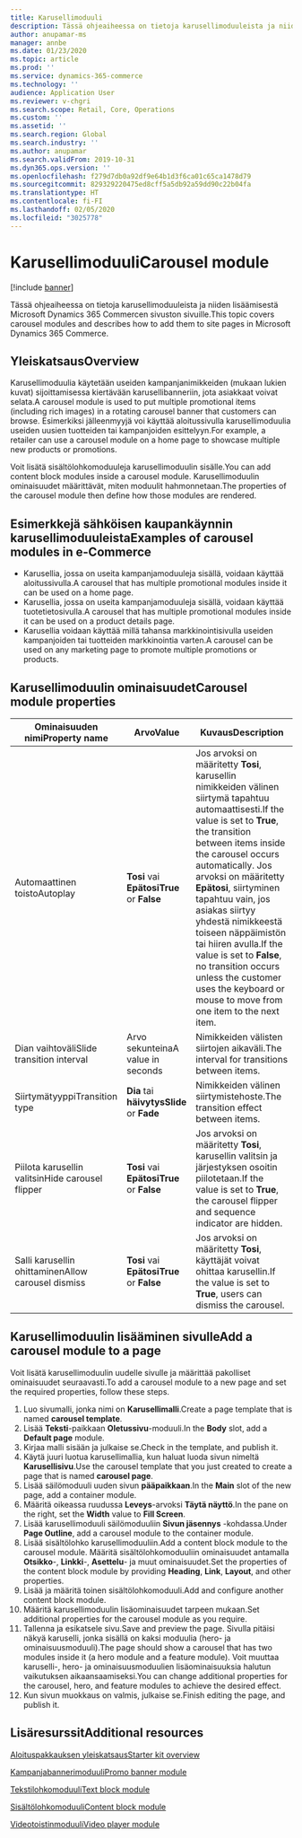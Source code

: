 ```yaml
---
title: Karusellimoduuli
description: Tässä ohjeaiheessa on tietoja karusellimoduuleista ja niiden lisäämisestä Microsoft Dynamics 365 Commercen sivuston sivuille.
author: anupamar-ms
manager: annbe
ms.date: 01/23/2020
ms.topic: article
ms.prod: ''
ms.service: dynamics-365-commerce
ms.technology: ''
audience: Application User
ms.reviewer: v-chgri
ms.search.scope: Retail, Core, Operations
ms.custom: ''
ms.assetid: ''
ms.search.region: Global
ms.search.industry: ''
ms.author: anupamar
ms.search.validFrom: 2019-10-31
ms.dyn365.ops.version: ''
ms.openlocfilehash: f279d7db0a92df9e64b1d3f6ca01c65ca1478d79
ms.sourcegitcommit: 829329220475ed8cff5a5db92a59dd90c22b04fa
ms.translationtype: HT
ms.contentlocale: fi-FI
ms.lasthandoff: 02/05/2020
ms.locfileid: "3025778"
---
```

# <a name="carousel-module"></a><span data-ttu-id="481e9-103">Karusellimoduuli</span><span class="sxs-lookup"><span data-stu-id="481e9-103">Carousel module</span></span>


[!include [banner](includes/banner.md)]

<span data-ttu-id="481e9-104">Tässä ohjeaiheessa on tietoja karusellimoduuleista ja niiden lisäämisestä Microsoft Dynamics 365 Commercen sivuston sivuille.</span><span class="sxs-lookup"><span data-stu-id="481e9-104">This topic covers carousel modules and describes how to add them to site pages in Microsoft Dynamics 365 Commerce.</span></span>

## <a name="overview"></a><span data-ttu-id="481e9-105">Yleiskatsaus</span><span class="sxs-lookup"><span data-stu-id="481e9-105">Overview</span></span>

<span data-ttu-id="481e9-106">Karusellimoduulia käytetään useiden kampanjanimikkeiden (mukaan lukien kuvat) sijoittamisessa kiertävään karusellibanneriin, jota asiakkaat voivat selata.</span><span class="sxs-lookup"><span data-stu-id="481e9-106">A carousel module is used to put multiple promotional items (including rich images) in a rotating carousel banner that customers can browse.</span></span> <span data-ttu-id="481e9-107">Esimerkiksi jälleenmyyjä voi käyttää aloitussivulla karusellimoduulia useiden uusien tuotteiden tai kampanjoiden esittelyyn.</span><span class="sxs-lookup"><span data-stu-id="481e9-107">For example, a retailer can use a carousel module on a home page to showcase multiple new products or promotions.</span></span>

<span data-ttu-id="481e9-108">Voit lisätä sisältölohkomoduuleja karusellimoduulin sisälle.</span><span class="sxs-lookup"><span data-stu-id="481e9-108">You can add content block modules inside a carousel module.</span></span> <span data-ttu-id="481e9-109">Karusellimoduulin ominaisuudet määrittävät, miten moduulit hahmonnetaan.</span><span class="sxs-lookup"><span data-stu-id="481e9-109">The properties of the carousel module then define how those modules are rendered.</span></span>

## <a name="examples-of-carousel-modules-in-e-commerce"></a><span data-ttu-id="481e9-110">Esimerkkejä sähköisen kaupankäynnin karusellimoduuleista</span><span class="sxs-lookup"><span data-stu-id="481e9-110">Examples of carousel modules in e-Commerce</span></span>

- <span data-ttu-id="481e9-111">Karusellia, jossa on useita kampanjamoduuleja sisällä, voidaan käyttää aloitussivulla.</span><span class="sxs-lookup"><span data-stu-id="481e9-111">A carousel that has multiple promotional modules inside it can be used on a home page.</span></span>
- <span data-ttu-id="481e9-112">Karusellia, jossa on useita kampanjamoduuleja sisällä, voidaan käyttää tuotetietosivulla.</span><span class="sxs-lookup"><span data-stu-id="481e9-112">A carousel that has multiple promotional modules inside it can be used on a product details page.</span></span>
- <span data-ttu-id="481e9-113">Karusellia voidaan käyttää millä tahansa markkinointisivulla useiden kampanjoiden tai tuotteiden markkinointia varten.</span><span class="sxs-lookup"><span data-stu-id="481e9-113">A carousel can be used on any marketing page to promote multiple promotions or products.</span></span>

## <a name="carousel-module-properties"></a><span data-ttu-id="481e9-114">Karusellimoduulin ominaisuudet</span><span class="sxs-lookup"><span data-stu-id="481e9-114">Carousel module properties</span></span>

| <span data-ttu-id="481e9-115">Ominaisuuden nimi</span><span class="sxs-lookup"><span data-stu-id="481e9-115">Property name</span></span>             | <span data-ttu-id="481e9-116">Arvo</span><span class="sxs-lookup"><span data-stu-id="481e9-116">Value</span></span>                 | <span data-ttu-id="481e9-117">Kuvaus</span><span class="sxs-lookup"><span data-stu-id="481e9-117">Description</span></span> |
|---------------------------|-----------------------|-------------|
| <span data-ttu-id="481e9-118">Automaattinen toisto</span><span class="sxs-lookup"><span data-stu-id="481e9-118">Autoplay</span></span>                  | <span data-ttu-id="481e9-119">**Tosi** vai **Epätosi**</span><span class="sxs-lookup"><span data-stu-id="481e9-119">**True** or **False**</span></span> | <span data-ttu-id="481e9-120">Jos arvoksi on määritetty **Tosi**, karusellin nimikkeiden välinen siirtymä tapahtuu automaattisesti.</span><span class="sxs-lookup"><span data-stu-id="481e9-120">If the value is set to **True**, the transition between items inside the carousel occurs automatically.</span></span> <span data-ttu-id="481e9-121">Jos arvoksi on määritetty **Epätosi**, siirtyminen tapahtuu vain, jos asiakas siirtyy yhdestä nimikkeestä toiseen näppäimistön tai hiiren avulla.</span><span class="sxs-lookup"><span data-stu-id="481e9-121">If the value is set to **False**, no transition occurs unless the customer uses the keyboard or mouse to move from one item to the next item.</span></span> |
| <span data-ttu-id="481e9-122">Dian vaihtoväli</span><span class="sxs-lookup"><span data-stu-id="481e9-122">Slide transition interval</span></span> | <span data-ttu-id="481e9-123">Arvo sekunteina</span><span class="sxs-lookup"><span data-stu-id="481e9-123">A value in seconds</span></span>    | <span data-ttu-id="481e9-124">Nimikkeiden välisten siirtojen aikaväli.</span><span class="sxs-lookup"><span data-stu-id="481e9-124">The interval for transitions between items.</span></span> |
| <span data-ttu-id="481e9-125">Siirtymätyyppi</span><span class="sxs-lookup"><span data-stu-id="481e9-125">Transition type</span></span>           | <span data-ttu-id="481e9-126">**Dia** tai **häivytys**</span><span class="sxs-lookup"><span data-stu-id="481e9-126">**Slide** or **Fade**</span></span> | <span data-ttu-id="481e9-127">Nimikkeiden välinen siirtymistehoste.</span><span class="sxs-lookup"><span data-stu-id="481e9-127">The transition effect between items.</span></span> |
| <span data-ttu-id="481e9-128">Piilota karusellin valitsin</span><span class="sxs-lookup"><span data-stu-id="481e9-128">Hide carousel flipper</span></span>     | <span data-ttu-id="481e9-129">**Tosi** vai **Epätosi**</span><span class="sxs-lookup"><span data-stu-id="481e9-129">**True** or **False**</span></span> | <span data-ttu-id="481e9-130">Jos arvoksi on määritetty **Tosi**, karusellin valitsin ja järjestyksen osoitin piilotetaan.</span><span class="sxs-lookup"><span data-stu-id="481e9-130">If the value is set to **True**, the carousel flipper and sequence indicator are hidden.</span></span> |
| <span data-ttu-id="481e9-131">Salli karusellin ohittaminen</span><span class="sxs-lookup"><span data-stu-id="481e9-131">Allow carousel dismiss</span></span>    | <span data-ttu-id="481e9-132">**Tosi** vai **Epätosi**</span><span class="sxs-lookup"><span data-stu-id="481e9-132">**True** or **False**</span></span> | <span data-ttu-id="481e9-133">Jos arvoksi on määritetty **Tosi**, käyttäjät voivat ohittaa karusellin.</span><span class="sxs-lookup"><span data-stu-id="481e9-133">If the value is set to **True**, users can dismiss the carousel.</span></span> |

## <a name="add-a-carousel-module-to-a-page"></a><span data-ttu-id="481e9-134">Karusellimoduulin lisääminen sivulle</span><span class="sxs-lookup"><span data-stu-id="481e9-134">Add a carousel module to a page</span></span>

<span data-ttu-id="481e9-135">Voit lisätä karusellimoduulin uudelle sivulle ja määrittää pakolliset ominaisuudet seuraavasti.</span><span class="sxs-lookup"><span data-stu-id="481e9-135">To add a carousel module to a new page and set the required properties, follow these steps.</span></span>

1. <span data-ttu-id="481e9-136">Luo sivumalli, jonka nimi on **Karusellimalli**.</span><span class="sxs-lookup"><span data-stu-id="481e9-136">Create a page template that is named **carousel template**.</span></span>
1. <span data-ttu-id="481e9-137">Lisää **Teksti**-paikkaan **Oletussivu**-moduuli.</span><span class="sxs-lookup"><span data-stu-id="481e9-137">In the **Body** slot, add a **Default page** module.</span></span>
1. <span data-ttu-id="481e9-138">Kirjaa malli sisään ja julkaise se.</span><span class="sxs-lookup"><span data-stu-id="481e9-138">Check in the template, and publish it.</span></span> 
1. <span data-ttu-id="481e9-139">Käytä juuri luotua karusellimallia, kun haluat luoda sivun nimeltä **Karusellisivu**.</span><span class="sxs-lookup"><span data-stu-id="481e9-139">Use the carousel template that you just created to create a page that is named **carousel page**.</span></span>
1. <span data-ttu-id="481e9-140">Lisää säilömoduuli uuden sivun **pääpaikkaan**.</span><span class="sxs-lookup"><span data-stu-id="481e9-140">In the **Main** slot of the new page, add a container module.</span></span> 
1. <span data-ttu-id="481e9-141">Määritä oikeassa ruudussa **Leveys**-arvoksi **Täytä näyttö**.</span><span class="sxs-lookup"><span data-stu-id="481e9-141">In the pane on the right, set the **Width** value to **Fill Screen**.</span></span>
1. <span data-ttu-id="481e9-142">Lisää karusellimoduuli säilömoduuliin **Sivun jäsennys** -kohdassa.</span><span class="sxs-lookup"><span data-stu-id="481e9-142">Under **Page Outline**, add a carousel module to the container module.</span></span>
1. <span data-ttu-id="481e9-143">Lisää sisältölohko karusellimoduuliin.</span><span class="sxs-lookup"><span data-stu-id="481e9-143">Add a content block module to the carousel module.</span></span> <span data-ttu-id="481e9-144">Määritä sisältölohkomoduuliin ominaisuudet antamalla **Otsikko**-, **Linkki**-, **Asettelu**- ja muut ominaisuudet.</span><span class="sxs-lookup"><span data-stu-id="481e9-144">Set the properties of the content block module by providing **Heading**, **Link**, **Layout**, and other properties.</span></span>
1. <span data-ttu-id="481e9-145">Lisää ja määritä toinen sisältölohkomoduuli.</span><span class="sxs-lookup"><span data-stu-id="481e9-145">Add and configure another content block module.</span></span>
1. <span data-ttu-id="481e9-146">Määritä karusellimoduulin lisäominaisuudet tarpeen mukaan.</span><span class="sxs-lookup"><span data-stu-id="481e9-146">Set additional properties for the carousel module as you require.</span></span>
1. <span data-ttu-id="481e9-147">Tallenna ja esikatsele sivu.</span><span class="sxs-lookup"><span data-stu-id="481e9-147">Save and preview the page.</span></span> <span data-ttu-id="481e9-148">Sivulla pitäisi näkyä karuselli, jonka sisällä on kaksi moduulia (hero- ja ominaisuusmoduuli).</span><span class="sxs-lookup"><span data-stu-id="481e9-148">The page should show a carousel that has two modules inside it (a hero module and a feature module).</span></span> <span data-ttu-id="481e9-149">Voit muuttaa karuselli-, hero- ja ominaisuusmoduulien lisäominaisuuksia halutun vaikutuksen aikaansaamiseksi.</span><span class="sxs-lookup"><span data-stu-id="481e9-149">You can change additional properties for the carousel, hero, and feature modules to achieve the desired effect.</span></span>
1. <span data-ttu-id="481e9-150">Kun sivun muokkaus on valmis, julkaise se.</span><span class="sxs-lookup"><span data-stu-id="481e9-150">Finish editing the page, and publish it.</span></span>

## <a name="additional-resources"></a><span data-ttu-id="481e9-151">Lisäresurssit</span><span class="sxs-lookup"><span data-stu-id="481e9-151">Additional resources</span></span>

[<span data-ttu-id="481e9-152">Aloituspakkauksen yleiskatsaus</span><span class="sxs-lookup"><span data-stu-id="481e9-152">Starter kit overview</span></span>](starter-kit-overview.md)

[<span data-ttu-id="481e9-153">Kampanjabannerimoduuli</span><span class="sxs-lookup"><span data-stu-id="481e9-153">Promo banner module</span></span>](add-alert.md)

[<span data-ttu-id="481e9-154">Tekstilohkomoduuli</span><span class="sxs-lookup"><span data-stu-id="481e9-154">Text block module</span></span>](add-content-rich-block.md)

[<span data-ttu-id="481e9-155">Sisältölohkomoduuli</span><span class="sxs-lookup"><span data-stu-id="481e9-155">Content block module</span></span>](add-hero-module.md)

[<span data-ttu-id="481e9-156">Videotoistinmoduuli</span><span class="sxs-lookup"><span data-stu-id="481e9-156">Video player module</span></span>](add-video-player.md)
